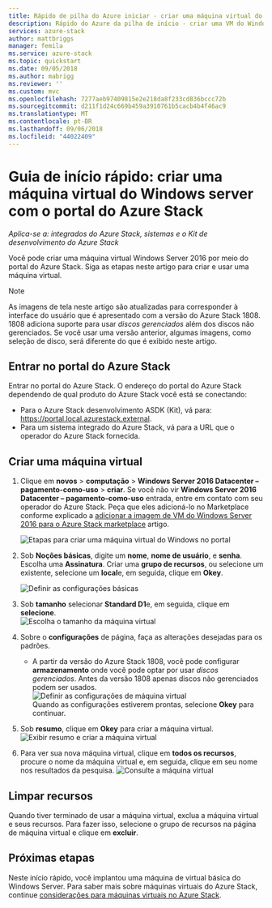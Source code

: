 ```yaml
---
title: Rápido de pilha do Azure iniciar - criar uma máquina virtual do Windows
description: Rápido do Azure da pilha de início - criar uma VM do Windows usando o portal
services: azure-stack
author: mattbriggs
manager: femila
ms.service: azure-stack
ms.topic: quickstart
ms.date: 09/05/2018
ms.author: mabrigg
ms.reviewer: ''
ms.custom: mvc
ms.openlocfilehash: 7277aeb97409815e2e218da8f233cd836bccc72b
ms.sourcegitcommit: d211f1d24c669b459a3910761b5cacb4b4f46ac9
ms.translationtype: MT
ms.contentlocale: pt-BR
ms.lasthandoff: 09/06/2018
ms.locfileid: "44022409"
---
```

# <a name="quickstart-create-a-windows-server-virtual-machine-with-the-azure-stack-portal"></a>Guia de início rápido: criar uma máquina virtual do Windows server com o portal do Azure Stack

*Aplica-se a: integrados do Azure Stack, sistemas e o Kit de desenvolvimento do Azure Stack*

Você pode criar uma máquina virtual Windows Server 2016 por meio do portal do Azure Stack. Siga as etapas neste artigo para criar e usar uma máquina virtual.

> [!NOTE]  
> As imagens de tela neste artigo são atualizadas para corresponder à interface do usuário que é apresentado com a versão do Azure Stack 1808. 1808 adiciona suporte para usar *discos gerenciados* além dos discos não gerenciados. Se você usar uma versão anterior, algumas imagens, como seleção de disco, será diferente do que é exibido neste artigo.  


## <a name="sign-in-to-the-azure-stack-portal"></a>Entrar no portal do Azure Stack

Entrar no portal do Azure Stack. O endereço do portal do Azure Stack dependendo de qual produto do Azure Stack você está se conectando:

* Para o Azure Stack desenvolvimento ASDK (Kit), vá para: https://portal.local.azurestack.external.
* Para um sistema integrado do Azure Stack, vá para a URL que o operador do Azure Stack fornecida.

## <a name="create-a-virtual-machine"></a>Criar uma máquina virtual

1. Clique em **novos** > **computação** > **Windows Server 2016 Datacenter – pagamento-como-uso** > **criar**. Se você não vir **Windows Server 2016 Datacenter – pagamento-como-uso** entrada, entre em contato com seu operador do Azure Stack. Peça que eles adicioná-lo no Marketplace conforme explicado a [adicionar a imagem de VM do Windows Server 2016 para o Azure Stack marketplace](../azure-stack-add-default-image.md) artigo.

    ![Etapas para criar uma máquina virtual do Windows no portal](media/azure-stack-quick-windows-portal/image01.png)
2. Sob **Noções básicas**, digite um **nome**, **nome de usuário**, e **senha**. Escolha uma **Assinatura**. Criar uma **grupo de recursos**, ou selecione um existente, selecione um **local**e, em seguida, clique em **Okey**.

    ![Definir as configurações básicas](media/azure-stack-quick-windows-portal/image02.png)
3. Sob **tamanho** selecionar **Standard D1**e, em seguida, clique em **selecione**.  
    ![Escolha o tamanho da máquina virtual](media/azure-stack-quick-windows-portal/image03.png)

4. Sobre o **configurações** de página, faça as alterações desejadas para os padrões.
   - A partir da versão do Azure Stack 1808, você pode configurar **armazenamento** onde você pode optar por usar *discos gerenciados*. Antes da versão 1808 apenas discos não gerenciados podem ser usados.  
   ![Definir as configurações de máquina virtual](media/azure-stack-quick-windows-portal/image04.png)  
   Quando as configurações estiverem prontas, selecione **Okey** para continuar.

5. Sob **resumo**, clique em **Okey** para criar a máquina virtual.
    ![Exibir resumo e criar a máquina virtual](media/azure-stack-quick-windows-portal/image05.png)

6. Para ver sua nova máquina virtual, clique em **todos os recursos**, procure o nome da máquina virtual e, em seguida, clique em seu nome nos resultados da pesquisa.
    ![Consulte a máquina virtual](media/azure-stack-quick-windows-portal/image06.png)

## <a name="clean-up-resources"></a>Limpar recursos

Quando tiver terminado de usar a máquina virtual, exclua a máquina virtual e seus recursos. Para fazer isso, selecione o grupo de recursos na página de máquina virtual e clique em **excluir**.

## <a name="next-steps"></a>Próximas etapas

Neste início rápido, você implantou uma máquina de virtual básica do Windows Server. Para saber mais sobre máquinas virtuais do Azure Stack, continue [considerações para máquinas virtuais no Azure Stack](azure-stack-vm-considerations.md).
